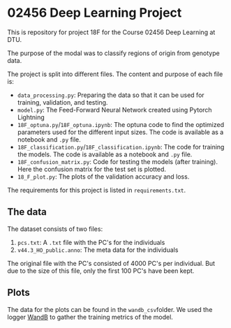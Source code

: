# 02456 Deep Learning Project
This is repository for project 18F for the Course 02456 Deep Learning at DTU.

The purpose of the modal was to classify regions of origin from genotype data.

The project is split into different files. The content and purpose of each file is:

- `data_processing.py`: Preparing the data so that it can be used for training, validation, and testing.
- `model.py`: The Feed-Forward Neural Network created using Pytorch Lightning
- `18F_optuna.py`/`18F_optuna.ipynb`: The optuna code to find the optimized parameters used for the different input sizes. The code is available as a notebook and `.py` file.
- `18F_classification.py`/`18F_classification.ipynb`: The code for training the models. The code is available as a notebook and `.py` file.
- `18F_confusion_matrix.py`: Code for testing the models (after training). Here the confusion matrix for the test set is plotted.
- `18_F_plot.py`: The plots of the validation accuracy and loss.

The requirements for this project is listed in `requirements.txt`.

## The data

The dataset consists of two files:
1. `pcs.txt`: A `.txt` file with the PC's for the individuals
2. `v44.3_HO_public.anno`: The meta data for the individuals

The original file with the PC's consisted of 4000 PC's per individual. But due to the size of this file, only the first 100 PC's have been kept.

## Plots
The data for the plots can be found in the `wandb_csv`folder. We used the logger [WandB](https://wandb.ai) to gather the training metrics of the model.
